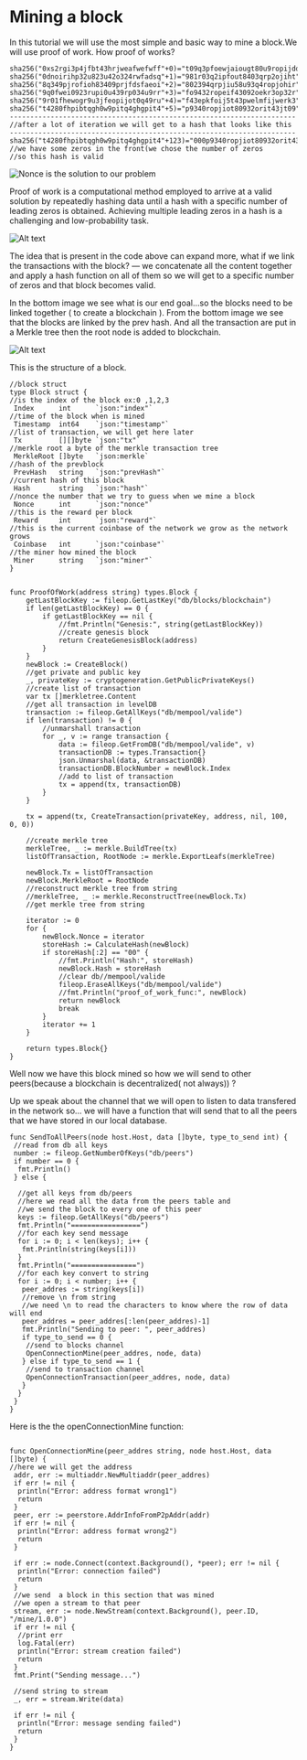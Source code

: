 # Mining a block

In this tutorial we will use the most simple and basic way to mine a block.We will use proof of work. 
How proof of works?

```
sha256("0xs2rgi3p4jfbt43hrjweafwefwff"+0)="t09q3pfoewjaiougt80u9ropijdd"
sha256("0dnoirihp32u823u42o324rwfadsq"+1)="981r03q2ipfout8403qrp2ojiht"
sha256("8q349pjrofioh83409prjfdsfaeoi"+2)="802394qrpjiu58u93q4ropjohir"
sha256("9q0fwei0923rupi0u439rp034u9rr"+3)="fo9432ropeif43092oekr3op32r"
sha256("9r01fhewogr9u3jfeopijot0q49ru"+4)="f43epkfoij5t43pwelmfijwerk3"
sha256("t4280fhpibtqgh0w9pitq4ghgpit4"+5)="p9340ropjiot80932orit43jt09"
----------------------------------------------------------------------
//after a lot of iteration we will get to a hash that looks like this
----------------------------------------------------------------------
sha256("t4280fhpibtqgh0w9pitq4ghgpit4"+123)="000p9340ropjiot80932orit43jt09"
//we have some zeros in the front(we chose the number of zeros 
//so this hash is valid
```
![ Nonce is the solution to our problem](../media/minep2p.png)

Proof of work is a computational method employed to arrive at a valid solution by repeatedly hashing data until a hash with a specific number of leading zeros is obtained. Achieving multiple leading zeros in a hash is a challenging and low-probability task.

![Alt text](../media/minp2p-2.png)

The idea that is present in the code above can expand more, what if we link the transactions with the block? — we concatenate all the content together and apply a hash function on all of them so we will get to a specific number of zeros and that block becomes valid.

In the bottom image we see what is our end goal…so the blocks need to be linked together ( to create a blockchain ). From the bottom image we see that the blocks are linked by the prev hash. And all the transaction are put in a Merkle tree then the root node is added to blockchain.

![Alt text](../media/minep2p-3.png)

This is the structure of a block.

```
//block struct
type Block struct {
//is the index of the block ex:0 ,1,2,3
 Index      int      `json:"index"`
//time of the block when is mined
 Timestamp  int64    `json:"timestamp"`
//list of transaction, we will get here later
 Tx         [][]byte `json:"tx"`
//merkle root a byte of the merkle transaction tree
 MerkleRoot []byte   `json:merkle`
//hash of the prevblock
 PrevHash   string   `json:"prevHash"`
//current hash of this block
 Hash       string   `json:"hash"`
//nonce the number that we try to guess when we mine a block
 Nonce      int      `json:"nonce"`
//this is the reward per block
 Reward     int      `json:"reward"`
//this is the current coinbase of the network we grow as the network grows
 Coinbase   int      `json:"coinbase"`
//the miner how mined the block
 Miner      string   `json:"miner"`
}
```

```

func ProofOfWork(address string) types.Block {
	getLastBlockKey := fileop.GetLastKey("db/blocks/blockchain")
	if len(getLastBlockKey) == 0 {
		if getLastBlockKey == nil {
			//fmt.Println("Genesis:", string(getLastBlockKey))
			//create genesis block
			return CreateGenesisBlock(address)
		}
	}
	newBlock := CreateBlock()
	//get private and public key
	_, privateKey := cryptogeneration.GetPublicPrivateKeys()
	//create list of transaction
	var tx []merkletree.Content
	//get all transaction in levelDB
	transaction := fileop.GetAllKeys("db/mempool/valide")
	if len(transaction) != 0 {
		//unmarshall transaction
		for _, v := range transaction {
			data := fileop.GetFromDB("db/mempool/valide", v)
			transactionDB := types.Transaction{}
			json.Unmarshal(data, &transactionDB)
			transactionDB.BlockNumber = newBlock.Index
			//add to list of transaction
			tx = append(tx, transactionDB)
		}
	}

	tx = append(tx, CreateTransaction(privateKey, address, nil, 100, 0, 0))

	//create merkle tree
	merkleTree, _ := merkle.BuildTree(tx)
	listOfTransaction, RootNode := merkle.ExportLeafs(merkleTree)

	newBlock.Tx = listOfTransaction
	newBlock.MerkleRoot = RootNode
	//reconstruct merkle tree from string
	//merkleTree, _ := merkle.ReconstructTree(newBlock.Tx)
	//get merkle tree from string

	iterator := 0
	for {
		newBlock.Nonce = iterator
		storeHash := CalculateHash(newBlock)
		if storeHash[:2] == "00" {
			//fmt.Println("Hash:", storeHash)
			newBlock.Hash = storeHash
			//clear db//mempool/valide
			fileop.EraseAllKeys("db/mempool/valide")
			//fmt.Println("proof_of_work_func:", newBlock)
			return newBlock
			break
		}
		iterator += 1
	}

	return types.Block{}
}
```

Well now we have this block mined so how we will send to other peers(because a blockchain is decentralized( not always)) ?

Up we speak about the channel that we will open to listen to data transfered in the network so… we will have a function that will send that to all the peers that we have stored in our local database.

```
func SendToAllPeers(node host.Host, data []byte, type_to_send int) {
 //read from db all keys
 number := fileop.GetNumberOfKeys("db/peers")
 if number == 0 {
  fmt.Println()
 } else {

  //get all keys from db/peers 
  //here we read all the data from the peers table and 
  //we send the block to every one of this peer
  keys := fileop.GetAllKeys("db/peers")
  fmt.Println("=================")
  //for each key send message
  for i := 0; i < len(keys); i++ {
   fmt.Println(string(keys[i]))
  }
  fmt.Println("================")
  //for each key convert to string
  for i := 0; i < number; i++ {
   peer_addres := string(keys[i])
   //remove \n from string
   //we need \n to read the characters to know where the row of data will end
   peer_addres = peer_addres[:len(peer_addres)-1]
   fmt.Println("Sending to peer: ", peer_addres)
   if type_to_send == 0 {
    //send to blocks channel
    OpenConnectionMine(peer_addres, node, data)
   } else if type_to_send == 1 {
    //send to transaction channel
    OpenConnectionTransaction(peer_addres, node, data)
   }
  }
 }
}
```

Here is the the openConnectionMine function:

```

func OpenConnectionMine(peer_addres string, node host.Host, data []byte) {
//here we will get the address
 addr, err := multiaddr.NewMultiaddr(peer_addres)
 if err != nil {
  println("Error: address format wrong1")
  return
 }
 peer, err := peerstore.AddrInfoFromP2pAddr(addr)
 if err != nil {
  println("Error: address format wrong2")
  return
 }

 if err := node.Connect(context.Background(), *peer); err != nil {
  println("Error: connection failed")
  return
 }
 //we send  a block in this section that was mined 
 //we open a stream to that peer
 stream, err := node.NewStream(context.Background(), peer.ID, "/mine/1.0.0")
 if err != nil {
  //print err
  log.Fatal(err)
  println("Error: stream creation failed")
  return
 }
 fmt.Print("Sending message...")

 //send string to stream
 _, err = stream.Write(data)

 if err != nil {
  println("Error: message sending failed")
  return
 }
}
```